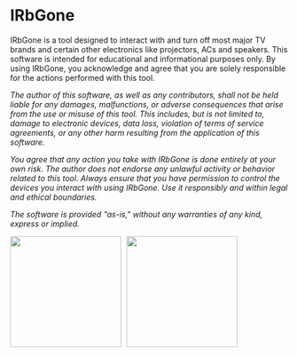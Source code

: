 # IRbGone

IRbGone is a tool designed to interact with and turn off most major TV brands and certain other electronics like projectors, ACs and speakers. 
This software is intended for educational and informational purposes only. 
By using IRbGone, you acknowledge and agree that you are solely responsible for the actions performed with this tool.

<i>
The author of this software, as well as any contributors, shall not be held liable for any damages, malfunctions, or adverse consequences that arise from the use or misuse of this tool. This includes, but is not limited to, damage to electronic devices, data loss, violation of terms of service agreements, or any other harm resulting from the application of this software.

You agree that any action you take with IRbGone is done entirely at your own risk. The author does not endorse any unlawful activity or behavior related to this tool. Always ensure that you have permission to control the devices you interact with using IRbGone. Use it responsibly and within legal and ethical boundaries.

The software is provided "as-is," without any warranties of any kind, express or implied.</i>

<div style="display: flex; gap: 10px;">
  <img src="https://github.com/DevEclipse1/IRbGone/blob/3bf80a43bb209db6c12e0fdf7e09ea49147f1917/showcase1.gif" width="200px">
  <img src="https://github.com/DevEclipse1/IRbGone/blob/main/showcase2.gif?raw=true" width="200px">
</div>
